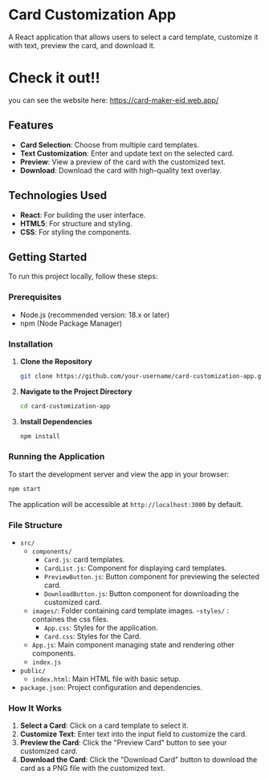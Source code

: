 

# Card Customization App

A React application that allows users to select a card template, customize it with text, preview the card, and download it.

# Check it out!!
you can see the website here: https://card-maker-eid.web.app/

## Features

- **Card Selection**: Choose from multiple card templates.
- **Text Customization**: Enter and update text on the selected card.
- **Preview**: View a preview of the card with the customized text.
- **Download**: Download the card with high-quality text overlay.

## Technologies Used

- **React**: For building the user interface.
- **HTML5**: For structure and styling.
- **CSS**: For styling the components.

## Getting Started

To run this project locally, follow these steps:

### Prerequisites

- Node.js (recommended version: 18.x or later)
- npm (Node Package Manager)

### Installation

1. **Clone the Repository**

   ```bash
   git clone https://github.com/your-username/card-customization-app.git
   ```

2. **Navigate to the Project Directory**

   ```bash
   cd card-customization-app
   ```

3. **Install Dependencies**

   ```bash
   npm install
   ```

### Running the Application

To start the development server and view the app in your browser:

```bash
npm start
```

The application will be accessible at `http://localhost:3000` by default.

### File Structure

- `src/`
  - `components/`
    - `Card.js`: card templates.
    - `CardList.js`: Component for displaying card templates.
    - `PreviewButton.js`: Button component for previewing the selected card.
    - `DownloadButton.js`: Button component for downloading the customized card.
  - `images/`: Folder containing card template images.
  -`styles/` : containes the css files. 
    - `App.css`: Styles for the application.
    - `Card.css`: Styles for the Card.
  - `App.js`: Main component managing state and rendering other components.
  - `index.js`
- `public/`
  - `index.html`: Main HTML file with basic setup.
- `package.json`: Project configuration and dependencies.

### How It Works

1. **Select a Card**: Click on a card template to select it.
2. **Customize Text**: Enter text into the input field to customize the card.
3. **Preview the Card**: Click the "Preview Card" button to see your customized card.
4. **Download the Card**: Click the "Download Card" button to download the card as a PNG file with the customized text.

